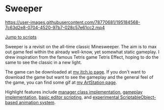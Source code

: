 # Sweeper

https://user-images.githubusercontent.com/78770681/195184568-7c63d2e8-0704-4520-97b7-028c57e61cc2.mp4


[Jump to scripts](https://github.com/BenWeiTang/Sweeper/tree/Main/Assets/Scripts)

Sweeper is a revisit on the all-time classic Minesweeper. The aim is to max out game feel within the already well-know, yet somewhat static gameplay. I drew inspiration from the famous Tetris game Tetris Effect, hoping to do the same to see the classic in a new light.

The game can be downloaded at [my itch.io page](https://bentang.itch.io/sweeper). If you don't want to download the game but want to see the gameplay and the general feel of the game, you can find some gif at [my ArtStation page](https://ben_tang.artstation.com/projects/QnL9dB).

Highlight features include [manager class implementation](https://github.com/BenWeiTang/Sweeper/tree/Main/Assets/Scripts/Core/Manager), [gameplay implementation](https://github.com/BenWeiTang/Sweeper/tree/Main/Assets/Scripts/Core/Gameplay), [basic editor scripting](https://github.com/BenWeiTang/Sweeper/tree/Main/Assets/Scripts/Editor), and [experimental ScriptableObject-based animation system](https://github.com/BenWeiTang/Sweeper/tree/Main/Assets/Scripts/Animation).
